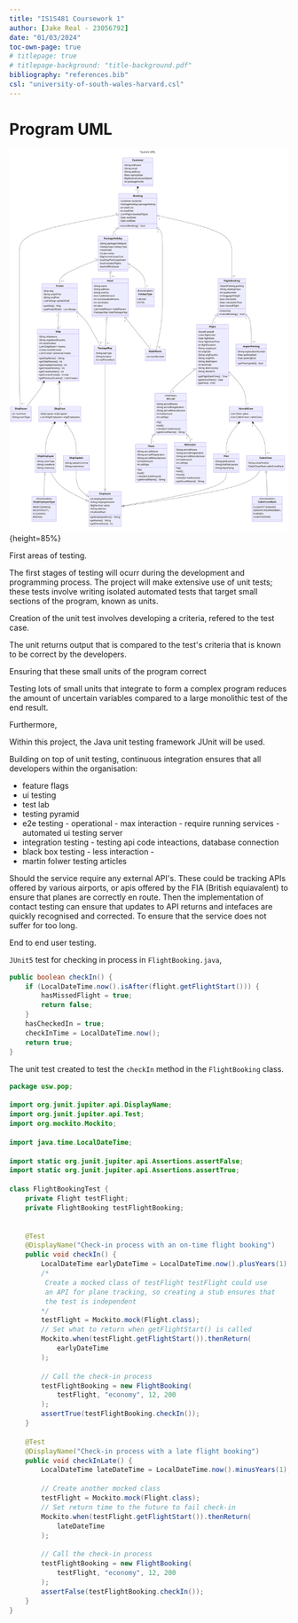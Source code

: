 ```yaml
---
title: "IS1S481 Coursework 1"
author: [Jake Real - 23056792]
date: "01/03/2024"
toc-own-page: true
# titlepage: true
# titlepage-background: "title-background.pdf"
bibliography: "references.bib"
csl: "university-of-south-wales-harvard.csl"
---
```


# Program UML

![UML Representation of Program](uml-build-output.png){height=85%}

First areas of testing.


The first stages of testing will ocurr during the development and programming process. The project
will make extensive use of unit tests; these tests involve writing isolated automated tests
that target small sections of the program, known as units.

Creation of the unit test involves developing a criteria, refered to the test case.

The unit returns output
that is compared to the test's criteria that is known to be correct by the developers.

Ensuring that these small units of the program correct

Testing lots of small units that integrate to form a complex program reduces the amount of uncertain 
variables compared to a large monolithic test of the end result.

Furthermore,

Within this project, the Java unit testing framework JUnit will be used.

Building on top of unit testing, continuous integration ensures that all developers within the
organisation:

- feature flags
- ui testing
- test lab
- testing pyramid
- e2e testing - operational - max interaction - require running services - automated ui testing server
- integration testing - testing api code inteactions, database connection 
- black box testing - less interaction - 
- martin folwer testing articles


Should the service require any external API's. These could be tracking APIs offered by various airports,
or apis offered by the FIA (British equiavalent) to ensure that planes are correctly en route.
Then the implementation of contact testing can ensure that updates to API returns and intefaces are
quickly recognised and corrected. To ensure that the service does not suffer for too long.

End to end user testing. 


`JUnit5` test for checking in process in `FlightBooking.java`,

```java
public boolean checkIn() {
    if (LocalDateTime.now().isAfter(flight.getFlightStart())) {
        hasMissedFlight = true;
        return false;
    }
    hasCheckedIn = true;
    checkInTime = LocalDateTime.now();
    return true;
}
```

The unit test created to test the `checkIn` method in the `FlightBooking` class.

```java
package usw.pop;

import org.junit.jupiter.api.DisplayName;
import org.junit.jupiter.api.Test;
import org.mockito.Mockito;

import java.time.LocalDateTime;

import static org.junit.jupiter.api.Assertions.assertFalse;
import static org.junit.jupiter.api.Assertions.assertTrue;

class FlightBookingTest {
    private Flight testFlight;
    private FlightBooking testFlightBooking;


    @Test
    @DisplayName("Check-in process with an on-time flight booking")
    public void checkIn() {
        LocalDateTime earlyDateTime = LocalDateTime.now().plusYears(1);
        /*
         Create a mocked class of testFlight testFlight could use 
         an API for plane tracking, so creating a stub ensures that
         the test is independent
        */
        testFlight = Mockito.mock(Flight.class);
        // Set what to return when getFlightStart() is called
        Mockito.when(testFlight.getFlightStart()).thenReturn(
            earlyDateTime
        );

        // Call the check-in process
        testFlightBooking = new FlightBooking(
            testFlight, "economy", 12, 200
        );
        assertTrue(testFlightBooking.checkIn());
    }

    @Test
    @DisplayName("Check-in process with a late flight booking")
    public void checkInLate() {
        LocalDateTime lateDateTime = LocalDateTime.now().minusYears(1);

        // Create another mocked class
        testFlight = Mockito.mock(Flight.class);
        // Set return time to the future to fail check-in
        Mockito.when(testFlight.getFlightStart()).thenReturn(
            lateDateTime
        );

        // Call the check-in process
        testFlightBooking = new FlightBooking(
            testFlight, "economy", 12, 200
        );
        assertFalse(testFlightBooking.checkIn());
    }
}
```

